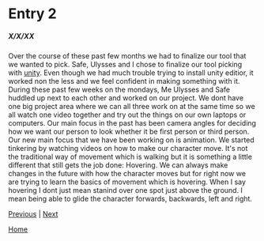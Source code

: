 # Entry 2
##### X/X/XX

Over the course of these past few months we had to finalize our tool that we wanted to pick. Safe, Ulysses and I chose to finalize our tool picking with [unity](https://unity.com/). Even though we had much trouble trying to install unity editior, it worked non the less and we feel confident in making something with it. During these past few weeks on the mondays, Me Ulysses and Safe huddled up next to each other and worked on our project. We dont have one big project area where we can all three work on at the same time so we all watch one video together and try out the things on our own laptops or computers. Our main focus in the past has been camera angles for deciding how we want our person to look whether it be first person or third person. Our new main focus that we have been working on is animation. We started tinkering by watching videos on how to make our character move. It's not the traditional way of movement which is walking but it is something a little different that still gets the job done: Hovering. We can always make changes in the future with how the character moves but for right now we are trying to learn the basics of movement which is hovering. When I say hovering I dont just mean stanind over one spot just above the ground. I mean being able to glide the character forwards, backwards, left and right. 

[Previous](entry01.md) | [Next](entry03.md)

[Home](../README.md)
